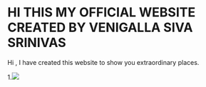 # HI THIS MY OFFICIAL WEBSITE CREATED BY VENIGALLA SIVA SRINIVAS  

Hi ,
I have created this website to show you extraordinary places.


1.<img src="https://www.treebo.com/blog/wp-content/uploads/2018/06/manali.jpg">



